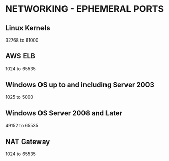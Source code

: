 # NETWORKING - EPHEMERAL PORTS

## Linux Kernels
32768 to 61000

## AWS ELB
1024 to 65535

## Windows OS up to and including Server 2003
1025 to 5000

## Windows OS Server 2008 and Later
49152 to 65535

## NAT Gateway
1024 to 65535
